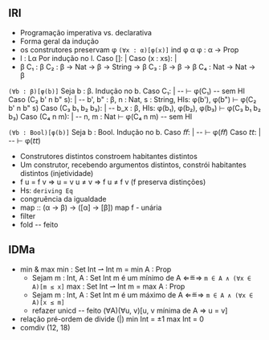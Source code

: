 ## IRI
- Programação imperativa vs. declarativa
- Forma geral da indução
- os construtores preservam φ
      `(∀x : α)[φ(x)]`
  ind φ α
  φ : α → Prop
- l : Lα
Por indução no l.
Caso []:
  |
Caso (x : xs):
  |
- β
C₁ : β
C₂ : β → Nat → β → String → β
C₃ : β → β → β
C₄ : Nat → Nat → β

`(∀b : β)[φ(b)]`
Seja b : β.
Indução no b.
Caso C₁:
  | -- ⊢ φ(C₁) -- sem HI
Caso (C₂ b' n b" s):
  | -- b', b" : β, n : Nat, s : String, HIs: φ(b'), φ(b") ⊢ φ(C₂ b' n b" s)
Caso (C₃ b₁ b₂ b₃):
  | -- b_x : β, HIs: φ(b₁), φ(b₂), φ(b₃) ⊢ φ(C₃ b₁ b₂ b₃)
Caso (C₄ n m):
  | -- n, m : Nat ⊢ φ(C₄ n m) -- sem HI

`(∀b : Bool)[φ(b)]`
Seja b : Bool.
Indução no b.
Caso 𝘧𝘧:
  |  -- ⊢ φ(𝘧𝘧)
Caso 𝘵𝘵:
  |  -- ⊢ φ(𝘵𝘵)

- Construtores distintos constroem habitantes distintos
- Um construtor, recebendo argumentos distintos, constrói habitantes distintos (injetividade)
- f u = f v ⇒ u = v
  u ≠ v ⇒ f u ≠ f v
  (f preserva distinções)
- Hs: `deriving Eq`
- congruência da igualdade
- map :: (α → β) → ([α] → [β])
  map f - unária
- filter
- fold -- feito

## IDMa
- min & max
    min : Set Int ⇀ Int
    m = min A : Prop
    - Sejam m : Int, A : Set Int
      m é um mínimo de A ⇐≝⇒ `m ∈ A ∧ (∀x ∈ A)[m ≤ x]`
    max : Set Int ⇀ Int
    m = max A : Prop
    - Sejam m : Int, A : Set Int
      m é um máximo de A ⇐≝⇒ `m ∈ A ∧ (∀x ∈ A)[x ≤ m]`
    - refazer unicd -- feito
      (∀A)(∀u, v)[u, v mínima de A ⇒ u = v]
- relação pré-ordem de divide (|)
  min Int = ±1
  max Int = 0
- comdiv (12, 18)

